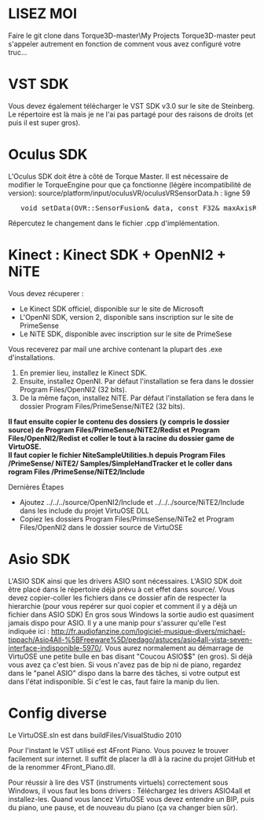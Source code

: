 LISEZ MOI
===========
Faire le git clone dans Torque3D-master\My Projects
Torque3D-master peut s'appeler autrement en fonction de comment vous avez configuré votre truc...

VST SDK
===
Vous devez également télécharger le VST SDK v3.0 sur le site de Steinberg. Le répertoire est là mais je ne l'ai pas partagé pour des raisons de droits (et puis il est super gros).

Oculus SDK
====
L'Oculus SDK doit être à côté de Torque Master. Il est nécessaire de modifier le TorqueEngine pour que ça fonctionne (légère incompatibilité de version):
source/platform/input/oculusVR/oculusVRSensorData.h : ligne 59
<pre>
   void setData(OVR::SensorFusion& data, const F32& maxAxisRadius);//Il faut enlever le const devant la variable data
</pre>
Répercutez le changement dans le fichier .cpp d'implémentation.

Kinect : Kinect SDK + OpenNI2 + NiTE
====
Vous devez récuperer :
   <ul>
      <li>Le Kinect SDK officiel, disponible sur le site de Microsoft</li>
      <li>L'OpenNI SDK, version 2, disponible sans inscription sur le site de PrimeSense</li>
      <li>Le NiTE SDK, disponible avec inscription sur le site de PrimeSese</li>
   </ul>
   
Vous receverez par mail une archive contenant la plupart des .exe d'installations.

   <ol>
      <li>En premier lieu, installez le Kinect SDK.</li>
      <li>Ensuite, installez OpenNI. Par défaut l'installation se fera dans le dossier Program Files/OpenNI2 (32 bits).</li>
      <li>De la même façon, installez NiTE. Par défaut l'installation se fera dans le dossier Program Files/PrimeSense/NiTE2 (32 bits).</li>
   </ol>
   
   <strong>Il faut ensuite copier le contenu des dossiers (y compris le dossier source) de Program Files/PrimeSense/NiTE2/Redist et Program Files/OpenNI2/Redist et coller le tout à la racine du dossier game de VirtuOSE. <br/>
   Il faut copier le fichier NiteSampleUtilities.h depuis Program Files /PrimeSense/ NiTE2/ Samples/SimpleHandTracker et le coller dans rogram Files /PrimeSense/NiTE2/Include</strong>
   
Dernières Étapes
   <ul>
   <li>Ajoutez ../../../source/OpenNI2/Include et ../../../source/NiTE2/Include dans les include du projet VirtuOSE DLL</li>
   <li>Copiez les dossiers Program Files/PrimseSense/NiTe2 et Program Files/OpenNI2 dans le dossier source de VirtuOSE</li>
   </ul>
   
Asio SDK
=====
L'ASIO SDK ainsi que les drivers ASIO sont nécessaires. L'ASIO SDK doit être placé dans le répertoire déjà prévu à cet effet dans source/. Vous devez copier-coller les fichiers dans ce dossier afin de respecter la hierarchie (pour vous repérer sur quoi copier et comment il y a déjà un fichier dans ASIO SDK)
En gros sous Windows la sortie audio est quasiment jamais dispo pour ASIO. Il y a une manip pour s'assurer qu'elle l'est  indiquée ici : http://fr.audiofanzine.com/logiciel-musique-divers/michael-tippach/Asio4All-%5BFreeware%5D/pedago/astuces/asio4all-vista-seven-interface-indisponible-5970/. 
Vous aurez normalement au démarrage de VirtuOSE une petite bulle en bas disant "Coucou ASIO$$" (en gros). Si déjà vous avez ça c'est bien. Si vous n'avez pas de bip ni de piano, regardez dans le "panel ASIO" dispo dans la barre des tâches, si votre output est dans l'état indisponible. Si c'est le cas, faut faire la manip du lien.

Config diverse
===
Le VirtuOSE.sln est dans buildFiles/VisualStudio 2010

Pour l'instant le VST utilisé est 4Front Piano. Vous pouvez le trouver facilement sur internet. Il suffit de placer la dll à la racine du projet GitHub et de la renommer 4Front_Piano.dll.

Pour réussir à lire des VST (instruments virtuels) correctement sous Windows, il vous faut les bons drivers :
Téléchargez les drivers ASIO4all et installez-les. Quand vous lancez VirtuOSE vous devez entendre un BIP, puis du piano, une pause, et de nouveau du piano (ça va changer bien sûr).
